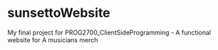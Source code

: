 # sunsettoWebsite
My final project for PROG2700_ClientSideProgramming - A functional website for A musicians merch
